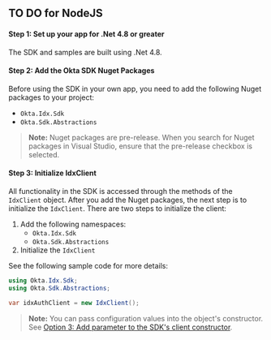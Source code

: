 ## TO DO for NodeJS

#### Step 1: Set up your app for .Net 4.8 or greater

The SDK and samples are built using .Net 4.8.

#### Step 2: Add the Okta SDK Nuget Packages

Before using the SDK in your own app, you need to add the following
Nuget packages to your project:

* `Okta.Idx.Sdk`
* `Okta.Sdk.Abstractions`

> **Note:** Nuget packages are pre-release. When you search for Nuget
packages in Visual Studio, ensure that the pre-release checkbox is selected.

#### Step 3: Initialize IdxClient

All functionality in the SDK is accessed through the methods of the
`IdxClient` object. After you add the Nuget packages, the next step
is to initialize the `IdxClient`. There are two steps to initialize
the client:

1. Add the following namespaces:
   * `Okta.Idx.Sdk`
   * `Okta.Sdk.Abstractions`
1. Initialize the `IdxClient`

See the following sample code for more details:

```csharp
using Okta.Idx.Sdk;
using Okta.Sdk.Abstractions;

var idxAuthClient = new IdxClient();
```

> **Note:** You can pass configuration values into the object's constructor.
See
[Option 3: Add parameter to the SDK's client constructor](/docs/guides/oie-embedded-common-download-setup-app/aspnet/main/#option-3-add-parameter-to-the-sdk-s-client-constructor).
